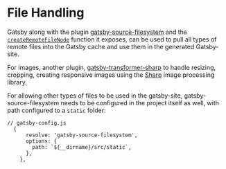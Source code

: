 # File Handling

Gatsby along with the plugin [gatsby-source-filesystem](https://v2--gatsbyjs.netlify.com/packages/gatsby-source-filesystem) and the [`createRemoteFileNode`](https://v2--gatsbyjs.netlify.com/packages/gatsby-source-filesystem#createremotefilenode) function it exposes, can be used to pull all types of remote files into the Gatsby cache and use them in the generated Gatsby-site.

For images, another plugin, [gatsby-transformer-sharp](https://v2--gatsbyjs.netlify.com/packages/gatsby-transformer-sharp#gatsby-transformer-sharp) to handle resizing, cropping, creating responsive images using the [Sharp](https://github.com/lovell/sharp) image processing library.

For allowing other types of files to be used in the gatsby-site, gatsby-source-filesystem needs to be configured in the project itself as well, with path configured to a `static` folder:

```
// gatsby-config.js
  {
      resolve: 'gatsby-source-filesystem',
      options: {
        path: `${__dirname}/src/static`,
      },
    },
```
